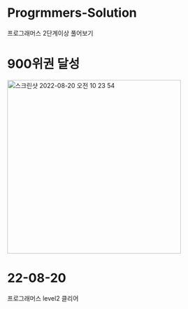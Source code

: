 # Progrmmers-Solution
프로그래머스 2단계이상 풀어보기

# 900위권 달성
<img width="397" alt="스크린샷 2022-08-20 오전 10 23 54" src="https://user-images.githubusercontent.com/76549646/185724407-717d7094-ea9f-4cb1-8f12-fae73fc0f210.png">

# 22-08-20
프로그래머스 level2 클리어
